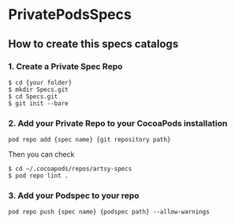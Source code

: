 # PrivatePodsSpecs

## How to create this specs catalogs

### 1. Create a Private Spec Repo

```
$ cd {your folder}
$ mkdir Specs.git
$ cd Specs.git
$ git init --bare
```
### 2. Add your Private Repo to your CocoaPods installation

```
pod repo add {spec name} {git repository path}
```

Then you can check 

```
$ cd ~/.cocoapods/repos/artsy-specs
$ pod repo lint .
```

### 3. Add your Podspec to your repo

```
pod repo push {spec name} {podspec path} --allow-warnings
```



